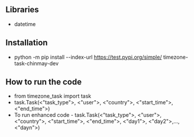 ## Libraries
* datetime

## Installation
* python -m pip install --index-url https://test.pypi.org/simple/ timezone-task-chinmay-dev

## How to run the code
* from timezone_task import task
* task.Task(<"task_type">, <"user">, <"country">, <"start_time">, <"end_time">)
* To run enhanced code -
  task.Task(<"task_type">, <"user">, <"country">, <"start_time">, <"end_time">, <"day1">, <"day2">,...,<"dayn">)
